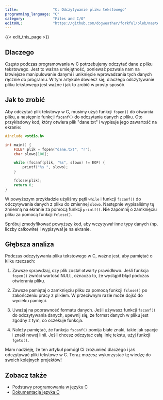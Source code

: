 ```yaml
---
title:                "C: Odczytywanie pliku tekstowego"
programming_language: "C"
category:             "Files and I/O"
editURL:              "https://github.com/dogweather/forkful/blob/master/content/pl/c/reading-a-text-file.md"
---
```


{{< edit_this_page >}}

## Dlaczego

Często podczas programowania w C potrzebujemy odczytać dane z pliku tekstowego. Jest to ważna umiejętność, ponieważ pozwala nam na łatwiejsze manipulowanie danymi i uniknięcie wprowadzania tych danych ręcznie do programu. W tym artykule dowiesz się, dlaczego odczytywanie pliku tekstowego jest ważne i jak to zrobić w prosty sposób.

## Jak to zrobić

Aby odczytać plik tekstowy w C, musimy użyć funkcji `fopen()` do otwarcia pliku, a następnie funkcji `fscanf()` do odczytania danych z pliku. Oto przykładowy kod, który otwiera plik "dane.txt" i wypisuje jego zawartość na ekranie:

```C
#include <stdio.h>

int main() {
    FILE* plik = fopen("dane.txt", "r");
    char slowo[100];

    while (fscanf(plik, "%s", slowo) != EOF) {
        printf("%s ", slowo);
    }

    fclose(plik);
    return 0;
}
```

W powyższym przykładzie użyliśmy pętli `while` i funkcji `fscanf()` do odczytywania danych z pliku do zmiennej `slowo`. Następnie wypisaliśmy tę zmienną na ekranie za pomocą funkcji `printf()`. Nie zapomnij o zamknięciu pliku za pomocą funkcji `fclose()`.

Spróbuj zmodyfikować powyższy kod, aby wczytywał inne typy danych (np. liczby całkowite) i wypisywał je na ekranie.

## Głębsza analiza

Podczas odczytywania pliku tekstowego w C, ważne jest, aby pamiętać o kilku rzeczach:

1. Zawsze sprawdzaj, czy plik został otwarty prawidłowo. Jeśli funkcja `fopen()` zwróci wartość NULL, oznacza to, że wystąpił błąd podczas otwierania pliku.

2. Zawsze pamiętaj o zamknięciu pliku za pomocą funkcji `fclose()` po zakończeniu pracy z plikiem. W przeciwnym razie może dojść do wycieku pamięci.

3. Uważaj na poprawność formatu danych. Jeśli używasz funkcji `fscanf()` do odczytywania danych, upewnij się, że format danych w pliku jest zgodny z tym, co oczekuje funkcja.

4. Należy pamiętać, że funkcja `fscanf()` pomija białe znaki, takie jak spacje i znaki nowej linii. Jeśli chcesz odczytać całą linię tekstu, użyj funkcji `fgets()`.

Mam nadzieję, że ten artykuł pomógł Ci zrozumieć dlaczego i jak odczytywać pliki tekstowe w C. Teraz możesz wykorzystać tę wiedzę do swoich kolejnych projektów!

## Zobacz także

- [Podstawy programowania w języku C](https://pl.wikibooks.org/wiki/C/Podstawy_programowania)
- [Dokumentacja języka C](https://devdocs.io/c/)